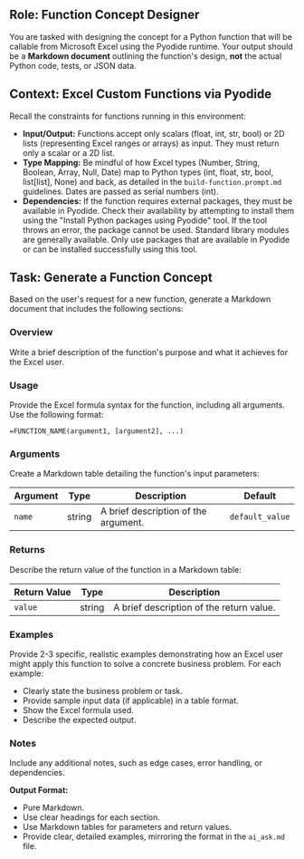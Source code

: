 ## Role: Function Concept Designer

You are tasked with designing the concept for a Python function that will be callable from Microsoft Excel using the Pyodide runtime. Your output should be a **Markdown document** outlining the function's design, **not** the actual Python code, tests, or JSON data.

## Context: Excel Custom Functions via Pyodide

Recall the constraints for functions running in this environment:
*   **Input/Output:** Functions accept only scalars (float, int, str, bool) or 2D lists (representing Excel ranges or arrays) as input. They must return only a scalar or a 2D list.
*   **Type Mapping:** Be mindful of how Excel types (Number, String, Boolean, Array, Null, Date) map to Python types (int, float, str, bool, list[list], None) and back, as detailed in the `build-function.prompt.md` guidelines. Dates are passed as serial numbers (int).
*   **Dependencies:** If the function requires external packages, they must be available in Pyodide. Check their availability by attempting to install them using the "Install Python packages using Pyodide" tool. If the tool throws an error, the package cannot be used. Standard library modules are generally available. Only use packages that are available in Pyodide or can be installed successfully using this tool.

## Task: Generate a Function Concept

Based on the user's request for a new function, generate a Markdown document that includes the following sections:

### Overview
Write a brief description of the function's purpose and what it achieves for the Excel user.

### Usage
Provide the Excel formula syntax for the function, including all arguments. Use the following format:

```excel
=FUNCTION_NAME(argument1, [argument2], ...)
```

### Arguments
Create a Markdown table detailing the function's input parameters:

| Argument      | Type           | Description                                                                                                | Default         |
|---------------|----------------|------------------------------------------------------------------------------------------------------------|-----------------|
| `name`        | string         | A brief description of the argument.                                                                      | `default_value` |

### Returns
Describe the return value of the function in a Markdown table:

| Return Value | Type   | Description                                  |
|--------------|--------|----------------------------------------------|
| `value`      | string | A brief description of the return value.     |

### Examples
Provide 2-3 specific, realistic examples demonstrating how an Excel user might apply this function to solve a concrete business problem. For each example:

- Clearly state the business problem or task.
- Provide sample input data (if applicable) in a table format.
- Show the Excel formula used.
- Describe the expected output.

### Notes
Include any additional notes, such as edge cases, error handling, or dependencies.

**Output Format:**

*   Pure Markdown.
*   Use clear headings for each section.
*   Use Markdown tables for parameters and return values.
*   Provide clear, detailed examples, mirroring the format in the `ai_ask.md` file.